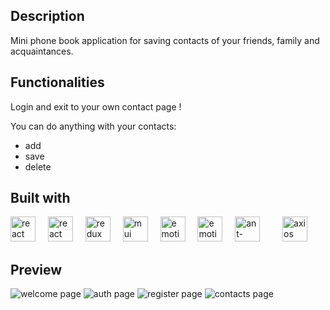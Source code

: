 <h2>Description</h2>
<p>Mini phone book application for saving contacts of your friends, family and acquaintances.</p>

<h2>Functionalities</h2>
<p>Login and exit to your own contact page !</p>
<p>You can do anything with your contacts:</p>

<ul>
  <li>add</li>
  <li>save</li>
  <li>delete</li>
</ul>

<h2>Built with</h2>
<div align="left">
  <img src="https://cdn.jsdelivr.net/gh/devicons/devicon/icons/react/react-original.svg" height="40" alt="react logo"  />
  <img width="12" />
  <img src="https://www.svgrepo.com/show/354262/react-router.svg" height="40" alt="react router" />
    <img width="12" />
  <img src="https://cdn.simpleicons.org/redux/764ABC" height="40" alt="redux logo"  />
  <img width="12" />
  <img src="https://www.techcareer.net/_next/image?url=https%3A%2F%2Fcdn.gcp.techcareer.net%2Fblog_mui_7b4c3455b5%2Fblog_mui_7b4c3455b5.png%3Fupdated_at%3D2022-12-28T14%3A45%3A19.394Z&w=1200&q=75" height="40" alt="mui logo"  />
  <img width="12" />
  <img src="https://www.ejable.com/wp-content/uploads/2022/04/Framer-Motion.webp" width="40" height="40" alt="emotion" />
  <img width="12" />
   <img src="https://emotion.sh/logo-48x48.png" width="40" height="40" alt="emotion" />
   <img width="12" />
   <img src="https://gw.alipayobjects.com/zos/rmsportal/KDpgvguMpGfqaHPjicRK.svg" width="40" height="40" alt="ant-design" />
  <img width="12" />
  <img width="12" />
  <img src="https://cdn.worldvectorlogo.com/logos/axios.svg" alt="axios" height="40"/>
</div>

<h2>Preview</h2>
<img src="https://i.imgur.com/LAlvWwq.png" alt="welcome page" />
<img src="https://i.imgur.com/P29WJm6.png" alt="auth page" />
<img src="https://i.imgur.com/JL41mSi.png" alt="register page" />
<img src="https://i.imgur.com/OKLXTIb.png" alt="contacts page" />
